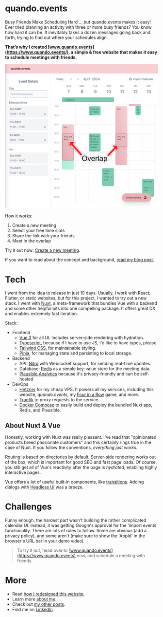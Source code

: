 # quando.events

Busy Friends Make Scheduling Hard ... but quando.events makes it easy!
Ever tried planning an activity with three or more busy friends? You know how hard it can be. It inevitably takes a dozen messages going back and forth, trying to find out where your schedules align.

**That’s why I created [www.quando.events](https://www.quando.events/), a simple & free website that makes it easy to schedule meetings with friends.**

![Screenshot of the quando.events calendar view](readme/screenshot-1-arrows.jpg)

How it works:

1. Create a new meeting
2. Select your free time slots
3. Share the link with your friends
4. Meet in the overlap

Try it out now: [Create a new meeting](https://www.quando.events).

If you want to read about the concept and background, [read my blog post](https://filippo-orru.com/blog/busy-friends-make-scheduling-hard/).

# Tech

I went from the idea to release in just 10 days. Usually, I work with React, Flutter, or static websites, but for this project, I wanted to try out a new stack. I went with [Nuxt](https://nuxt.com), a meta-framework that bundles Vue with a backend and some other helpful bits into one compelling package. It offers great DX and enables extremely fast iteration.

Stack:
- Frontend
    - [Vue 3](https://vuejs.org/) for all UI. Includes server-side rendering with hydration.
    - [Typescript](https://typescriptlang.org), because if I have to use JS, I'd like to have types, please.
    - [Tailwind CSS](https://tailwindcss.com), for maintainable styling.
    - [Pinia](https://pinia.vuejs.org/), for managing state and persisting to local storage.
- Backend
    - API: [Nitro](https://nitro.unjs.io) with Websocket support, for sending real-time updates.
    - Database: [Redis](https://redis.io/) as a simple key-value store for the meeting data.
    - [Plausible Analytics](https://plausible.io/) because it's privacy-friendly and can be self-hosted
- DevOps
    - [Hetzner](https://www.hetzner.com/cloud/) for my cheap VPS. It powers all my services, including this website, *quando.events*, my [Four in a Row](https://filippo-orru.com/blog/four-in-a-row) game, and more.
    - [Traefik](https://traefik.io/traefik/) to proxy requests to the service.
    - [Docker Compose](https://docs.docker.com/compose/) to easily build and deploy the bundled Nuxt app, Redis, and Plausible.

## About Nuxt & Vue
Honestly, working with Nuxt was really pleasant. I've read that "opinionated products breed passionate customers" and this certainly rings true in the case of Nuxt. If you follow the conventions, *everything just works*.

Routing is based on directories by default. Server-side rendering works out of the box, which is important for good SEO and fast page loads. Of course, you still get all of Vue's reactivity after the page is *hydrated*, enabling highly interactive pages. 

Vue offers a lot of useful built-in components, like [transitions](vuejs.org/guide/built-ins/transition). Adding dialogs with [Headless UI](headlessui.com/vue/dialog) was a breeze.


# Challenges
Funny enough, the hardest part wasn't building the rather complicated calendar UI. Instead, it was getting Google's approval for the 'import events' functionality. There are lots of rules to follow. Some are obvious (add a privacy policy), and some aren't (make sure to show the 'AppId' in the browser's URL bar in your demo video).

> To try it out, head over to [www.quando.events](https://www.quando.events) now, and schedule a meeting with friends.

# More
- Read [how I redesigned this website](https://filippo-orru.com/blog/giving-my-blog-a-facelift).
- Learn more [about me](https://filippo-orru.com/about-me).
- Check out [my other posts](https://filippo-orru.com/blog/).
- Find me on [LinkedIn](https://linkedin.com/in/filippo-orru).